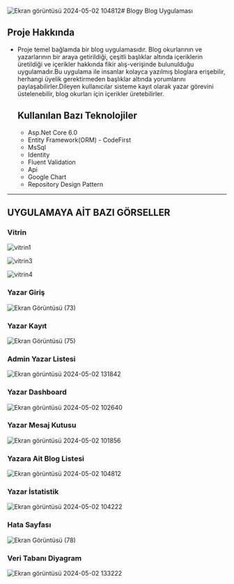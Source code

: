 ![Ekran görüntüsü 2024-05-02 104812](https://github.com/gozgirfaruk/OurBlogy/assets/125920944/f23b21e3-a45d-4afc-b05c-3132e8c03be5)# Blogy Blog Uygulaması

## Proje Hakkında 
 * Proje temel bağlamda bir blog uygulamasıdır. Blog okurlarının ve yazarlarının bir araya getirildiği, çeşitli başlıklar altında içeriklerin üretildiği ve içerikler hakkında fikir alış-verişinde
   bulunulduğu uygulamadır.Bu uygulama ile insanlar kolayca yazılmış bloglara erişebilir, herhangi üyelik gerektirmeden başlıklar altında yorumlarını paylaşabilirler.Dileyen kullanıcılar sisteme
   kayıt olarak yazar görevini üstelenebilir, blog okurları için içerikler üretebilirler.

   ## Kullanılan Bazı Teknolojiler

   * Asp.Net Core 6.0
   * Entity Framework(ORM) - CodeFirst
   * MsSql
   * Identity
   * Fluent Validation
   * Api
   * Google Chart
   * Repository Design Pattern 
***

## UYGULAMAYA AİT BAZI GÖRSELLER

### Vitrin

![vitrin1](https://github.com/gozgirfaruk/OurBlogy/assets/125920944/1b46a2d1-8eab-49c6-b3e9-8a5be0d6e914)

![vitrin3](https://github.com/gozgirfaruk/OurBlogy/assets/125920944/54fae251-8c65-4964-90c1-9abed4c575d4)

![vitrin4](https://github.com/gozgirfaruk/OurBlogy/assets/125920944/f0306293-433c-4e85-b91a-663d36830688)

### Yazar Giriş

![Ekran Görüntüsü (73)](https://github.com/gozgirfaruk/OurBlogy/assets/125920944/a9d26bd5-df18-42d5-9e22-189cffa204f1)

### Yazar Kayıt

![Ekran Görüntüsü (75)](https://github.com/gozgirfaruk/OurBlogy/assets/125920944/de8aa8b4-bf66-4fd3-82d0-2adf96519347)

### Admin Yazar Listesi

![Ekran görüntüsü 2024-05-02 131842](https://github.com/gozgirfaruk/OurBlogy/assets/125920944/a4ca62b2-0c10-40db-87f7-443e315e4204)

### Yazar Dashboard

![Ekran görüntüsü 2024-05-02 102640](https://github.com/gozgirfaruk/OurBlogy/assets/125920944/ee60e200-abef-4375-bdb7-14aae0a22bcd)

### Yazar Mesaj Kutusu

![Ekran görüntüsü 2024-05-02 101856](https://github.com/gozgirfaruk/OurBlogy/assets/125920944/91d11e30-4d23-472c-a9e5-bbda4c311a36)

### Yazara Ait Blog Listesi

![Ekran görüntüsü 2024-05-02 104812](https://github.com/gozgirfaruk/OurBlogy/assets/125920944/24feba93-ab19-4947-93c6-35395373803b)

### Yazar İstatistik

![Ekran görüntüsü 2024-05-02 104222](https://github.com/gozgirfaruk/OurBlogy/assets/125920944/93df3a47-0a66-4079-b91c-909a2e320496)

### Hata Sayfası

![Ekran Görüntüsü (78)](https://github.com/gozgirfaruk/OurBlogy/assets/125920944/789fd33e-6b3b-46c8-b86d-fca1d2d85921)

### Veri Tabanı Diyagram

![Ekran görüntüsü 2024-05-02 133222](https://github.com/gozgirfaruk/OurBlogy/assets/125920944/c34bfc1f-8032-4bbc-91d3-9b14d3ead656)

